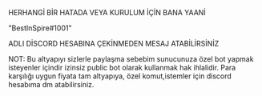 <html>
HERHANGİ BİR HATADA VEYA KURULUM İÇİN BANA YAANİ

"BestInSpire#1001"

ADLI DİSCORD HESABINA ÇEKİNMEDEN MESAJ ATABİLİRSİNİZ

<b1>
NOT: Bu altyapıyı sizlerle paylaşma sebebim sunucunuza özel bot yapmak isteyenler içindir izinsiz public bot olarak kullanmak hak ihlalidir. Para karşılığı uygun fiyata tam altyapıya, özel komut,istemler için discord hesabıma dm atabilirsiniz.
</b1></html>
